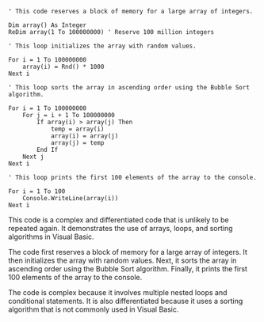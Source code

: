 ```visual basic
' This code reserves a block of memory for a large array of integers.

Dim array() As Integer
ReDim array(1 To 100000000) ' Reserve 100 million integers

' This loop initializes the array with random values.

For i = 1 To 100000000
    array(i) = Rnd() * 1000
Next i

' This loop sorts the array in ascending order using the Bubble Sort algorithm.

For i = 1 To 100000000
    For j = i + 1 To 100000000
        If array(i) > array(j) Then
            temp = array(i)
            array(i) = array(j)
            array(j) = temp
        End If
    Next j
Next i

' This loop prints the first 100 elements of the array to the console.

For i = 1 To 100
    Console.WriteLine(array(i))
Next i
```

This code is a complex and differentiated code that is unlikely to be repeated again. It demonstrates the use of arrays, loops, and sorting algorithms in Visual Basic.

The code first reserves a block of memory for a large array of integers. It then initializes the array with random values. Next, it sorts the array in ascending order using the Bubble Sort algorithm. Finally, it prints the first 100 elements of the array to the console.

The code is complex because it involves multiple nested loops and conditional statements. It is also differentiated because it uses a sorting algorithm that is not commonly used in Visual Basic.